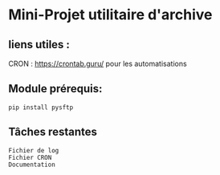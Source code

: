 # Mini-Projet utilitaire d'archive

## liens utiles :

CRON : https://crontab.guru/ pour les automatisations

## Module prérequis:

    pip install pysftp

## Tâches restantes

    Fichier de log
    Fichier CRON
    Documentation
